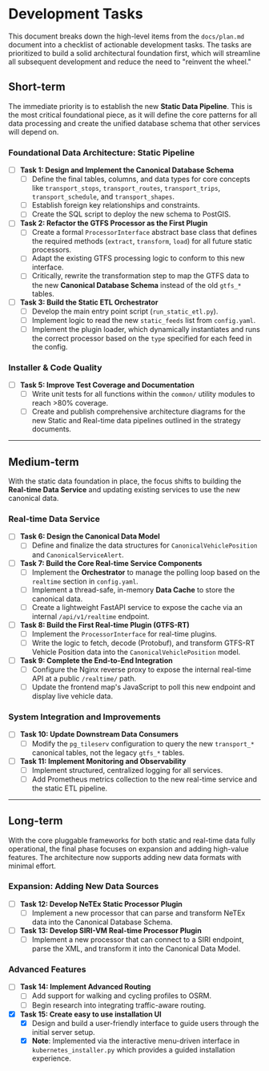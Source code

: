 # **Development Tasks**

This document breaks down the high-level items from the `docs/plan.md` document into a checklist of actionable
development tasks. The tasks are prioritized to build a solid architectural foundation first, which will streamline all
subsequent development and reduce the need to "reinvent the wheel."

## **Short-term**

The immediate priority is to establish the new **Static Data Pipeline**. This is the most critical foundational piece,
as it will define the core patterns for all data processing and create the unified database schema that other services
will depend on.

### **Foundational Data Architecture: Static Pipeline**

- [ ] **Task 1: Design and Implement the Canonical Database Schema**
    - [ ] Define the final tables, columns, and data types for core concepts like `transport_stops`, `transport_routes`,
      `transport_trips`, `transport_schedule`, and `transport_shapes`.
    - [ ] Establish foreign key relationships and constraints.
    - [ ] Create the SQL script to deploy the new schema to PostGIS.
- [ ] **Task 2: Refactor the GTFS Processor as the First Plugin**
    - [ ] Create a formal `ProcessorInterface` abstract base class that defines the required methods (`extract`,
      `transform`, `load`) for all future static processors.
    - [ ] Adapt the existing GTFS processing logic to conform to this new interface.
    - [ ] Critically, rewrite the transformation step to map the GTFS data to the new **Canonical Database Schema**
      instead of the old `gtfs_*` tables.
- [ ] **Task 3: Build the Static ETL Orchestrator**
    - [ ] Develop the main entry point script (`run_static_etl.py`).
    - [ ] Implement logic to read the new `static_feeds` list from `config.yaml`.
    - [ ] Implement the plugin loader, which dynamically instantiates and runs the correct processor based on the `type`
      specified for each feed in the config.

### **Installer & Code Quality**

- [ ] **Task 5: Improve Test Coverage and Documentation**
    - [ ] Write unit tests for all functions within the `common/` utility modules to reach >80% coverage.
    - [ ] Create and publish comprehensive architecture diagrams for the new Static and Real-time data pipelines
      outlined in the strategy documents.

---

## **Medium-term**

With the static data foundation in place, the focus shifts to building the **Real-time Data Service** and updating
existing services to use the new canonical data.

### **Real-time Data Service**

- [ ] **Task 6: Design the Canonical Data Model**
    - [ ] Define and finalize the data structures for `CanonicalVehiclePosition` and `CanonicalServiceAlert`.
- [ ] **Task 7: Build the Core Real-time Service Components**
    - [ ] Implement the **Orchestrator** to manage the polling loop based on the `realtime` section in `config.yaml`.
    - [ ] Implement a thread-safe, in-memory **Data Cache** to store the canonical data.
    - [ ] Create a lightweight FastAPI service to expose the cache via an internal `/api/v1/realtime` endpoint.
- [ ] **Task 8: Build the First Real-time Plugin (GTFS-RT)**
    - [ ] Implement the `ProcessorInterface` for real-time plugins.
    - [ ] Write the logic to fetch, decode (Protobuf), and transform GTFS-RT Vehicle Position data into the
      `CanonicalVehiclePosition` model.
- [ ] **Task 9: Complete the End-to-End Integration**
    - [ ] Configure the Nginx reverse proxy to expose the internal real-time API at a public `/realtime/` path.
    - [ ] Update the frontend map's JavaScript to poll this new endpoint and display live vehicle data.

### **System Integration and Improvements**

- [ ] **Task 10: Update Downstream Data Consumers**
    - [ ] Modify the `pg_tileserv` configuration to query the new `transport_*` canonical tables, not the legacy
      `gtfs_*` tables.
- [ ] **Task 11: Implement Monitoring and Observability**
    - [ ] Implement structured, centralized logging for all services.
    - [ ] Add Prometheus metrics collection to the new real-time service and the static ETL pipeline.

---

## **Long-term**

With the core pluggable frameworks for both static and real-time data fully operational, the final phase focuses on
expansion and adding high-value features. The architecture now supports adding new data formats with minimal effort.

### **Expansion: Adding New Data Sources**

- [ ] **Task 12: Develop NeTEx Static Processor Plugin**
    - [ ] Implement a new processor that can parse and transform NeTEx data into the Canonical Database Schema.
- [ ] **Task 13: Develop SIRI-VM Real-time Processor Plugin**
    - [ ] Implement a new processor that can connect to a SIRI endpoint, parse the XML, and transform it into the
      Canonical Data Model.

### **Advanced Features**

- [ ] **Task 14: Implement Advanced Routing**
    - [ ] Add support for walking and cycling profiles to OSRM.
    - [ ] Begin research into integrating traffic-aware routing.
- [x] **Task 15: Create easy to use installation UI**
    - [x] Design and build a user-friendly interface to guide users through the initial server setup.
    - [x] **Note**: Implemented via the interactive menu-driven interface in `kubernetes_installer.py` which provides a
      guided installation experience.
